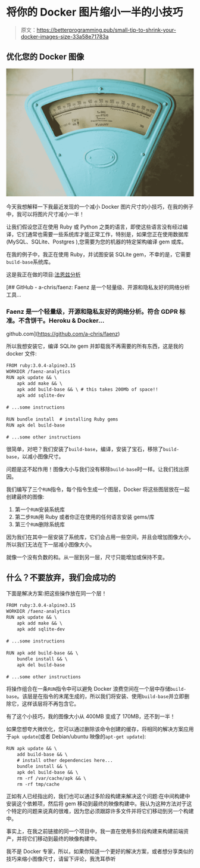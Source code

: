 # 将你的 Docker 图片缩小一半的小技巧

> 原文：<https://betterprogramming.pub/small-tip-to-shrink-your-docker-images-size-33a58e71783a>

## 优化您的 Docker 图像

![](img/229f2de25ef68a58ba70857726751d81.png)

今天我想解释一下我最近发现的一个减小 Docker 图片尺寸的小技巧，在我的例子中，我可以将图片尺寸减小一半！

让我们假设您正在使用 Ruby 或 Python 之类的语言，即使这些语言没有经过编译，它们通常也需要一些系统库才能正常工作，特别是，如果您正在使用数据库(MySQL、SQLite、Postgres ),您需要为您的机器的特定架构编译 gem 或库。

在我的例子中，我正在使用 Ruby，并试图安装 SQLite gem，不幸的是，它需要`build-base`系统库。

这是我正在做的项目:[法恩兹分析](https://github.com/a-chris/faenz)

[](https://github.com/a-chris/faenz) [## GitHub - a-chris/faenz: Faenz 是一个轻量级、开源和隐私友好的网络分析工具…

### Faenz 是一个轻量级，开源和隐私友好的网络分析。符合 GDPR 标准。不含饼干。Heroku & Docker…

github.com](https://github.com/a-chris/faenz) 

所以我想安装它，编译 SQLite gem 并卸载我不再需要的所有东西，这是我的 docker 文件:

```
FROM ruby:3.0.4-alpine3.15
WORKDIR /faenz-analytics
RUN apk update && \
    apk add make && \
    apk add build-base && \ # this takes 200Mb of space!!
    apk add sqlite-dev

# ...some instructions

RUN bundle install  # installing Ruby gems
RUN apk del build-base

# ...some other instructions
```

很简单，对吧？我们安装了`build-base`，编译，安装了宝石，移除了`build-base`，以减小图像尺寸。

问题是这不起作用！图像大小与我们没有移除`build-base`时一样。让我们找出原因。

我们编写了三个`RUN`指令，每个指令生成一个图层，Docker 将这些图层放在一起创建最终的图像:

1.  第一个`RUN`安装系统库
2.  第二步`RUN`用 Ruby 或者你正在使用的任何语言安装 gems/库
3.  第三个`RUN`删除系统库

因为我们在其中一层安装了系统库，它们会占用一些空间，并且会增加图像大小，所以我们无法在下一层减小图像大小。

就像一个没有负数的和。从一层到另一层，尺寸只能增加或保持不变。

## 什么？不要放弃，我们会成功的

下面是解决方案:把这些操作放在同一个层！

```
FROM ruby:3.0.4-alpine3.15
WORKDIR /faenz-analytics
RUN apk update && \
    apk add make && \
    apk add sqlite-dev

# ...some instructions

RUN apk add build-base && \
    bundle install && \
    apk del build-base

# ...some other instructions
```

将操作组合在一条`RUN`指令中可以避免 Docker 浪费空间在一个层中存储`build-base`。该层是在指令的末尾生成的，所以我们将安装、使用`build-base`并立即删除它，这样该层将不再包含它。

有了这个小技巧，我的图像大小从 400MB 变成了 170MB，还不到一半！

如果您想夸大微优化，您可以通过删除该命令创建的缓存，将相同的解决方案应用于`apk update`(或者 Debian/ubuntu 映像的`apt-get update`):

```
RUN apk update && \
    add build-base && \
    # install other dependencies here...
    bundle install && \
    apk del build-base && \
    rm -rf /var/cache/apk && \
    rm -rf tmp/cache
```

正如有人已经指出的，我们也可以通过多阶段构建来解决这个问题:在中间构建中安装这个依赖项，然后将 gem 移动到最终的映像构建中。我认为这种方法对于这个特定的问题来说真的很难，因为您必须跟踪许多文件并将它们移动到另一个构建中。

事实上，在我之前链接的同一个项目中，我一直在使用多阶段构建来构建前端资产，并将它们移动到最终的映像构建中。

我不是 Docker 专家，所以，如果你知道一个更好的解决方案，或者想分享类似的技巧来缩小图像尺寸，请留下评论，我洗耳恭听